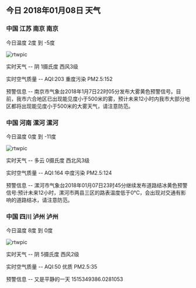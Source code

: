 ## 今日 2018年01月08日 天气
### 中国 江苏 南京 南京

今日温度 2度 到 -5度

![rtwpic](http://app1.showapi.com/weather/icon/night/02.png)

实时天气 -- 阴 1摄氏度 西风3级

实时空气质量 -- AQI:203 重度污染 PM2.5:152

预警信息 -- 南京市气象台2018年1月7日22时05分发布大雾黄色预警信号。目前，我市六合地区已出现能见度小于500米的雾，预计未来12小时内我市大部分地区都将出现能见度小于500米的大雾天气，请注意防范。
    
### 中国 河南 漯河 漯河

今日温度 0度 到 -11度

![rtwpic](http://app1.showapi.com/weather/icon/night/01.png)

实时天气 -- 多云 0摄氏度 西北风3级

实时空气质量 -- AQI:164 中度污染 PM2.5:124

预警信息 -- 漯河市气象台2018年01月07日23时45分继续发布道路结冰黄色预警信号:预计未来12小时，漯河市两县三区的路表温度低于0℃，会出现对交通有影响的道路结冰，请注意防范。
    
### 中国 四川 泸州 泸州

今日温度 8度 到 0度

![rtwpic](http://app1.showapi.com/weather/icon/night/02.png)

实时天气 -- 阴 5摄氏度 西风2级

实时空气质量 -- AQI:50 优质 PM2.5:35

预警信息 -- 又是平静的一天
    1515349386.0281053